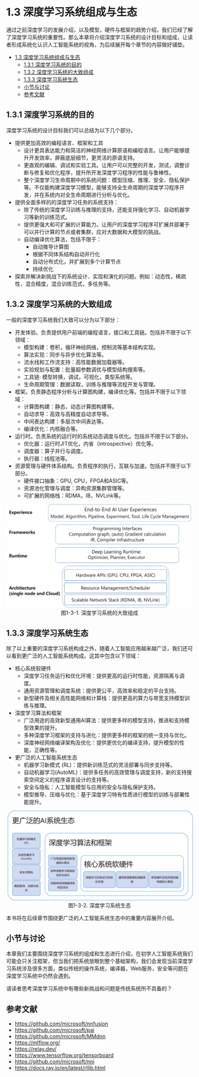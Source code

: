 <!--Copyright © Microsoft Corporation. All rights reserved.
  适用于[License](https://github.com/microsoft/AI-System/blob/main/LICENSE)版权许可-->

# 1.3 深度学习系统组成与生态

通过之前深度学习的发展介绍，以及模型，硬件与框架的趋势介绍，我们已经了解了深度学习系统的重要性。那么本章将介绍深度学习系统的设计目标和组成，让读者形成系统化认识人工智能系统的视角，为后续展开每个章节的内容做好铺垫。

- [1.3 深度学习系统组成与生态](#13-深度学习系统组成与生态)
  - [1.3.1 深度学习系统的目的](#131-深度学习系统的目的)
  - [1.3.2 深度学习系统的大致组成](#132-深度学习系统的大致组成)
  - [1.3.3 深度学习系统生态](#133-深度学习系统生态)
  - [小节与讨论](#小节与讨论)
  - [参考文献](#参考文献)


## 1.3.1 深度学习系统的目的

深度学习系统的设计目标我们可以总结为以下几个部分。

- 提供更加高效的编程语言、框架和工具
  - 设计更具表达能力和简洁的神经网络计算原语和编程语言。让用户能够提升开发效率，屏蔽底层细节，更灵活的原语支持。
  - 更直观的编辑、调试和实验工具。让用户可以完整的开发，测试，调整诊断与修复和优化程序，提升所开发深度学习程序的性能与鲁棒性。
  - 整个深度学习生命周期中的系统问题：模型压缩、推理、安全、隐私保护等。不仅能构建深度学习模型，能够支持全生命周期的深度学习程序开发，并在系统内对全生命周期进行分析与优化。
- 提供全面多样的的深度学习任务的系统支持：
  - 除了传统的深度学习训练与推理的支持，还能支持强化学习、自动机器学习等新的训练范式。
  - 提供更强大和可扩展的计算能力。让用户的深度学习程序可扩展并部署于可以并行计算的节点或者集群，应对大数据和大模型的挑战。
  - 自动编译优化算法，包括不限于：
    - 自动推导计算图
    - 根据不同体系结构自动并行化
    - 自动分布式化，并扩展到多个计算节点
    - 持续优化
- 探索并解决新挑战下的系统设计、实现和演化的问题。例如：动态性，稀疏性，混合精度，混合训练范式，多任务等。


## 1.3.2 深度学习系统的大致组成

一般的深度学习系统我们大致可以分为以下部分：

- 开发体验。负责提供用户前端的编程语言，接口和工具链。包括并不限于以下领域：
  - 模型构建：卷积，循环神经网络，控制流等基本结构实现。
  - 算法实现：同步与异步优化算法等。
  - 流水线和工作流支持：高性能数据加载器等。
  - 实验规划与配置：批量超参数调优与模型结构搜索等。
  - 工具链: 模型转换，调试，可视化，类型系统等。
  - 生命周期管理：数据读取，训练与推理等流程开发与管理。
- 框架。负责静态程序分析与计算图构建，编译优化等。包括并不限于以下领域：
  - 计算图构建：静态，动态计算图构建等。
  - 自动求导：高效与高精度自动求导等。
  - 中间表达构建：多层次中间表达等。
  - 编译优化：内核融合等。
- 运行时。负责系统的运行时的系统动态调度与优化。包括并不限于以下部分。
  - 优化器：运行时JIT优化，内省（introspective）优化等。
  - 调度器：算子并行与调度。
  - 执行器：线程池等。
- 资源管理与硬件体系结构。负责程序的执行，互联与加速。包括并不限于以下部分。
  - 硬件接口抽象：GPU, CPU，FPGA和ASIC等。
  - 资源池化管理与调度：异构资源集群管理等。
  - 可扩展的网络栈：RDMA，IB，NVLink等。
  
<img src="./img/3/3-3-1-dl-sys-stack.png" ch="500" />
<center>图1-3-1. 深度学习系统的大致组成</center>


## 1.3.3 深度学习系统生态

除了以上重要的深度学习系统构成之外，随着人工智能应用越来越广泛，我们还可以看到更广泛的人工智能系统构成。这其中包含以下领域：

- 核心系统软硬件
  - 深度学习任务运行和优化环境：提供更高的运行时性能，资源隔离与调度。
  - 通用资源管理和调度系统：提供更公平，高效率和稳定的平台支持。
  - 新型硬件及相关高性能网络和计算栈：提供更高的算力与带宽支持模型训练与推理。
- 深度学习算法和框架
  - 广泛用途的高效新型通用AI算法：提供更多样的模型支持，推进和支持模型效果的提升。
  - 多种深度学习框架的支持与进化：提供更多样的框架的统一支持与优化。
  - 深度神经网络编译架构及优化：提供更优化的编译支持，提升模型的性能，正确性等。
- 更广泛的人工智能系统生态
  - 机器学习新模式 (RL)：提供新训练范式的灵活部署与同步支持等。
  - 自动机器学习(AutoML)：提供多任务的高效管理与调度支持，新的支持搜索空间定义的程序语言设计的支持等。
  - 安全与隐私：人工智能模型与应用的安全与隐私保护支持。
  - 模型推导、压缩与优化：基于深度学习特有性质进行模型的训练与部署性能提升。


<img src="./img/3/3-3-2-dl-ecosystem.png" ch="500" />
<center>图1-3-2. 深度学习系统生态</center>

本书将在后续章节围绕更广泛的人工智能系统生态中的重要内容展开介绍。

## 小节与讨论

本章我们主要围绕深度学习系统的组成和生态进行介绍，在初学人工智能系统我们可能会只关注框架，但当我们把系统放眼到整个基础架构，我们会发现当前深度学习系统涉及很多方面，类似传统的操作系统，编译器，Web服务，安全等问题在深度学习系统中仍然会遇到。

请读者思考深度学习系统中有哪些新挑战和问题是传统系统所不具备的？

## 参考文献
- https://github.com/microsoft/nnfusion
- https://github.com/microsoft/pai
- https://github.com/microsoft/MMdnn
- https://mlflow.org/
- https://relay.dev/
- https://www.tensorflow.org/tensorboard
- https://github.com/microsoft/nni
- https://docs.ray.io/en/latest/rllib.html
